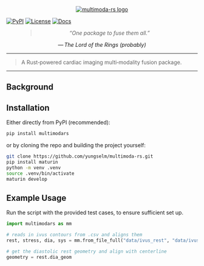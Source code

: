 <p align="center">
  <a href="https://github.com/yungselm/multimoda-rs">
    <img
      src="https://raw.githubusercontent.com/yungselm/multimoda-rs/main/media/multimoda-rs.jpg"
      alt="multimoda-rs logo"
    >
  </a>
</p>

[![PyPI](https://img.shields.io/pypi/v/multimodars.svg)](https://pypi.org/project/multimodars)
[![License](https://img.shields.io/pypi/l/multimodars.svg)](LICENSE.md)
[![Docs](https://img.shields.io/readthedocs/multimodars)](https://multimodars.readthedocs.io)

<figure class="epigraph" style="text-align: center; font-style: italic;">
  <blockquote>
    “One package to fuse them all.”
  </blockquote>
  <figcaption>— <cite>The Lord of the Rings (probably)</cite></figcaption>
</figure>

---

> A Rust‑powered cardiac imaging multi‑modality fusion package.

---
## Background


## Installation

Either directly from PyPI (recommended):
```bash
pip install multimodars
```

or by cloning the repo and building the project yourself:
```bash
git clone https://github.com/yungselm/multimoda-rs.git
pip install maturin
python -m venv .venv
source .venv/bin/activate
maturin develop
```

## Example Usage
Run the script with the provided test cases, to ensure sufficient set up.
```python
import multimodars as mm

# reads in ivus contours from .csv and aligns them
rest, stress, dia, sys = mm.from_file_full("data/ivus_rest", "data/ivus_stress")

# get the diastolic rest geometry and align with centerline
geometry = rest.dia_geom
```

